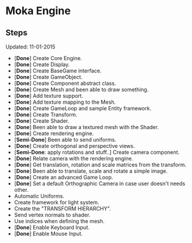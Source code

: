 # Moka Engine

## Steps
Updated: 11-01-2015

* [**Done**] Create Core Engine.
* [**Done**] Create Display. 
* [**Done**] Create BaseGame interface. 
* [**Done**] Create GameObject. 
* [**Done**] Create Component abstract class. 
* [**Done**] Create Mesh and been able to draw something. 
* [**Done**] Add texture support. 
* [**Done**] Add texture mapping to the Mesh. 
* [**Done**] Create GameLoop and sample Entity framework. 
* [**Done**] Create Transform. 
* [**Done**] Create Shader. 
* [**Done**] Been able to draw a textured mesh with the Shader. 
* [**Done**] Create rendering engine. 
* [**Semi-Done**] Been able to send uniforms. 
* [**Done**] Create orthogonal and perspective views. 
* [**Semi-Done**: apply rotations and stuff..] Create camera component. 
* [**Done**] Relate camera with the rendering engine. 
* [**Done**] Get translation, rotation and scale matrices from the transform. 
* [**Done**] Been able to translate, scale and rotate a simple image.
* [**Done**] Create an advanced Game Loop. 
* [**Done**] Set a default Orthographic Camera in case user doesn't needs other.
* Automatic Uniforms.
* Create framework for light system.
* Create the "TRANSFORM HIERARCHY".
* Send vertex normals to shader.
* Use indices when defining the mesh.
* [**Done**] Enable Keyboard Input.
* [**Done**] Enable Mouse Input.